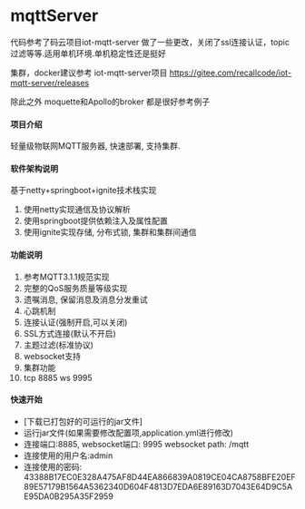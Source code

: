 # mqttServer

代码参考了码云项目iot-mqtt-server 做了一些更改，关闭了ssl连接认证，topic过滤等等.适用单机环境.单机稳定性还是挺好

集群，docker建议参考 iot-mqtt-server项目  https://gitee.com/recallcode/iot-mqtt-server/releases

除此之外 moquette和Apollo的broker 都是很好参考例子

#### 项目介绍
轻量级物联网MQTT服务器, 快速部署, 支持集群.

#### 软件架构说明
基于netty+springboot+ignite技术栈实现
1. 使用netty实现通信及协议解析
2. 使用springboot提供依赖注入及属性配置
3. 使用ignite实现存储, 分布式锁, 集群和集群间通信


#### 功能说明
1. 参考MQTT3.1.1规范实现
2. 完整的QoS服务质量等级实现
3. 遗嘱消息, 保留消息及消息分发重试
4. 心跳机制
5. 连接认证(强制开启,可以关闭)
5. SSL方式连接(默认不开启)
6. 主题过滤(标准协议)
7. websocket支持
8. 集群功能
9. tcp 8885  ws 9995 
#### 快速开始
- [下载已打包好的可运行的jar文件]
- 运行jar文件(如果需要修改配置项,application.yml进行修改)
- 连接端口:8885, websocket端口: 9995 websocket path: /mqtt
- 连接使用的用户名:admin
- 连接使用的密码: 43388B17EC0E328A475AF8D44EA866839A0819CE04CA8758BFE20EF89E57179B1564A5362340D604F4813D7EDA6E89163D7043E64D9C5AE95DA0B295A35F2959
